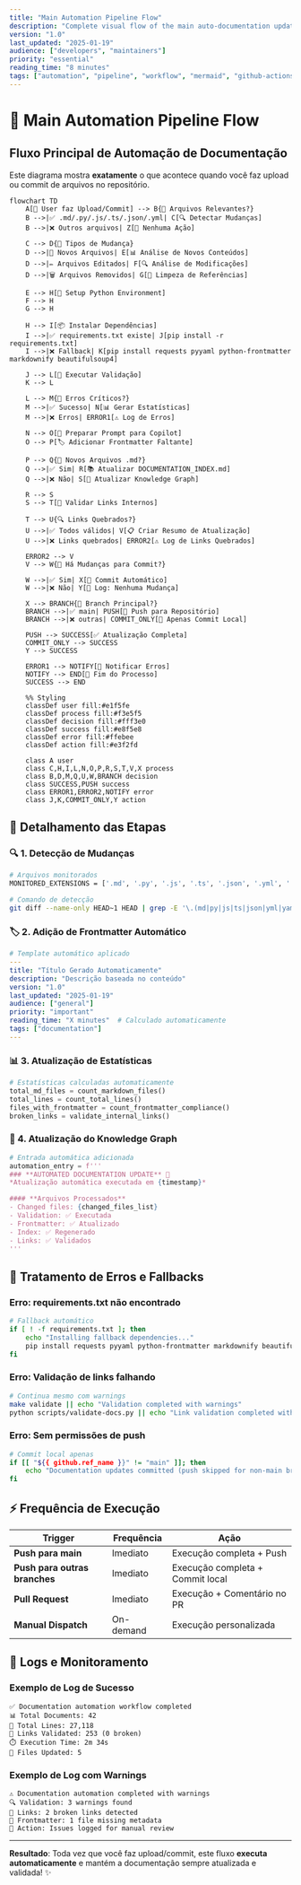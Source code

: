```yaml
---
title: "Main Automation Pipeline Flow"
description: "Complete visual flow of the main auto-documentation update pipeline"
version: "1.0"
last_updated: "2025-01-19"
audience: ["developers", "maintainers"]
priority: "essential"
reading_time: "8 minutes"
tags: ["automation", "pipeline", "workflow", "mermaid", "github-actions"]
---
```


# 🔄 Main Automation Pipeline Flow

## Fluxo Principal de Automação de Documentação

Este diagrama mostra **exatamente** o que acontece quando você faz upload ou commit de arquivos no repositório.

```mermaid
flowchart TD
    A[👤 User faz Upload/Commit] --> B{📁 Arquivos Relevantes?}
    B -->|✅ .md/.py/.js/.ts/.json/.yml| C[🔍 Detectar Mudanças]
    B -->|❌ Outros arquivos| Z[🚫 Nenhuma Ação]
    
    C --> D{📝 Tipos de Mudança}
    D -->|📄 Novos Arquivos| E[📊 Análise de Novos Conteúdos]
    D -->|✏️ Arquivos Editados| F[🔍 Análise de Modificações]
    D -->|🗑️ Arquivos Removidos| G[🧹 Limpeza de Referências]
    
    E --> H[🐍 Setup Python Environment]
    F --> H
    G --> H
    
    H --> I[📦 Instalar Dependências]
    I -->|✅ requirements.txt existe| J[pip install -r requirements.txt]
    I -->|❌ Fallback| K[pip install requests pyyaml python-frontmatter markdownify beautifulsoup4]
    
    J --> L[🔧 Executar Validação]
    K --> L
    
    L --> M{🚨 Erros Críticos?}
    M -->|✅ Sucesso| N[📊 Gerar Estatísticas]
    M -->|❌ Erros| ERROR1[⚠️ Log de Erros]
    
    N --> O[🤖 Preparar Prompt para Copilot]
    O --> P[🏷️ Adicionar Frontmatter Faltante]
    
    P --> Q{📝 Novos Arquivos .md?}
    Q -->|✅ Sim| R[📚 Atualizar DOCUMENTATION_INDEX.md]
    Q -->|❌ Não| S[🔄 Atualizar Knowledge Graph]
    
    R --> S
    S --> T[🔗 Validar Links Internos]
    
    T --> U{🔍 Links Quebrados?}
    U -->|✅ Todos válidos| V[📋 Criar Resumo de Atualização]
    U -->|❌ Links quebrados| ERROR2[⚠️ Log de Links Quebrados]
    
    ERROR2 --> V
    V --> W{💾 Há Mudanças para Commit?}
    
    W -->|✅ Sim| X[📝 Commit Automático]
    W -->|❌ Não| Y[📝 Log: Nenhuma Mudança]
    
    X --> BRANCH{🌿 Branch Principal?}
    BRANCH -->|✅ main| PUSH[🚀 Push para Repositório]
    BRANCH -->|❌ outras| COMMIT_ONLY[📝 Apenas Commit Local]
    
    PUSH --> SUCCESS[✅ Atualização Completa]
    COMMIT_ONLY --> SUCCESS
    Y --> SUCCESS
    
    ERROR1 --> NOTIFY[🔔 Notificar Erros]
    NOTIFY --> END[🏁 Fim do Processo]
    SUCCESS --> END
    
    %% Styling
    classDef user fill:#e1f5fe
    classDef process fill:#f3e5f5
    classDef decision fill:#fff3e0
    classDef success fill:#e8f5e8
    classDef error fill:#ffebee
    classDef action fill:#e3f2fd
    
    class A user
    class C,H,I,L,N,O,P,R,S,T,V,X process
    class B,D,M,Q,U,W,BRANCH decision
    class SUCCESS,PUSH success
    class ERROR1,ERROR2,NOTIFY error
    class J,K,COMMIT_ONLY,Y action
```

## 🎯 Detalhamento das Etapas

### **🔍 1. Detecção de Mudanças**
```bash
# Arquivos monitorados
MONITORED_EXTENSIONS = ['.md', '.py', '.js', '.ts', '.json', '.yml', '.yaml']

# Comando de detecção
git diff --name-only HEAD~1 HEAD | grep -E '\.(md|py|js|ts|json|yml|yaml)$'
```

### **🏷️ 2. Adição de Frontmatter Automático**
```yaml
# Template automático aplicado
---
title: "Título Gerado Automaticamente"
description: "Descrição baseada no conteúdo"
version: "1.0"
last_updated: "2025-01-19"
audience: ["general"]
priority: "important"
reading_time: "X minutes"  # Calculado automaticamente
tags: ["documentation"]
---
```

### **📊 3. Atualização de Estatísticas**
```python
# Estatísticas calculadas automaticamente
total_md_files = count_markdown_files()
total_lines = count_total_lines()
files_with_frontmatter = count_frontmatter_compliance()
broken_links = validate_internal_links()
```

### **🔄 4. Atualização do Knowledge Graph**
```python
# Entrada automática adicionada
automation_entry = f'''
### **AUTOMATED DOCUMENTATION UPDATE** 🤖
*Atualização automática executada em {timestamp}*

#### **Arquivos Processados**
- Changed files: {changed_files_list}
- Validation: ✅ Executada
- Frontmatter: ✅ Atualizado
- Index: ✅ Regenerado
- Links: ✅ Validados
'''
```

## 🚨 Tratamento de Erros e Fallbacks

### **Erro: requirements.txt não encontrado**
```bash
# Fallback automático
if [ ! -f requirements.txt ]; then
    echo "Installing fallback dependencies..."
    pip install requests pyyaml python-frontmatter markdownify beautifulsoup4
fi
```

### **Erro: Validação de links falhando**
```bash
# Continua mesmo com warnings
make validate || echo "Validation completed with warnings"
python scripts/validate-docs.py || echo "Link validation completed with warnings"
```

### **Erro: Sem permissões de push**
```bash
# Commit local apenas
if [[ "${{ github.ref_name }}" != "main" ]]; then
    echo "Documentation updates committed (push skipped for non-main branch)"
fi
```

## ⚡ Frequência de Execução

| Trigger | Frequência | Ação |
|---------|------------|------|
| **Push para main** | Imediato | Execução completa + Push |
| **Push para outras branches** | Imediato | Execução completa + Commit local |
| **Pull Request** | Imediato | Execução + Comentário no PR |
| **Manual Dispatch** | On-demand | Execução personalizada |

## 📝 Logs e Monitoramento

### **Exemplo de Log de Sucesso**
```
✅ Documentation automation workflow completed
📊 Total Documents: 42
📏 Total Lines: 27,118
🔗 Links Validated: 253 (0 broken)
⏱️ Execution Time: 2m 34s
🎯 Files Updated: 5
```

### **Exemplo de Log com Warnings**
```
⚠️ Documentation automation completed with warnings
🔍 Validation: 3 warnings found
🔗 Links: 2 broken links detected
📝 Frontmatter: 1 file missing metadata
🔧 Action: Issues logged for manual review
```

---

**Resultado**: Toda vez que você faz upload/commit, este fluxo **executa automaticamente** e mantém a documentação sempre atualizada e validada! ✨